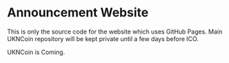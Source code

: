 # Announcement Website

This is only the source code for the website which uses GitHub Pages. Main UKNCoin repository will be kept private until a few days before ICO.


UKNCoin is Coming. 
